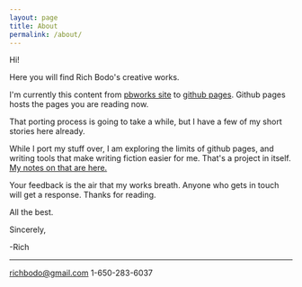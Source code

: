 ```yaml
---
layout: page
title: About
permalink: /about/
---
```


Hi!

Here you will find Rich Bodo's creative works.

I'm currently this content from [pbworks site][pbworks-site] to [github pages][github-pages].  Github pages hosts the pages you are reading now.

That porting process is going to take a while, but I have a few of my short stories here already.

While I port my stuff over, I am exploring the limits of github pages, and writing tools that make writing fiction easier for me.  That's a project in itself.  [My notes on that are here.][github-creatives]

Your feedback is the air that my works breath.  Anyone who gets in touch will get a response.  Thanks for reading.

All the best.

Sincerely,

-Rich
  
---
richbodo@gmail.com
1-650-283-6037

[pbworks-site]: http://richbodo.pbworks.com
[github-pages]:   https://pages.github.com
[github-creatives]: http://richbodo.pbworks.com/w/page/100881106/Github%20For%20Writers%20Who%20Like%20To%20Use%20The%20Command%20Line%20To%20Write

